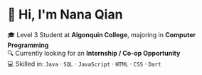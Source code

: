 # 👋 Hi, I'm Nana Qian

🎓 Level 3 Student at **Algonquin College**, majoring in **Computer Programming**  
🔍 Currently looking for an **Internship / Co-op Opportunity**  
💻 Skilled in: `Java` · `SQL` · `JavaScript` · `HTML` · `CSS` · `Dart`
